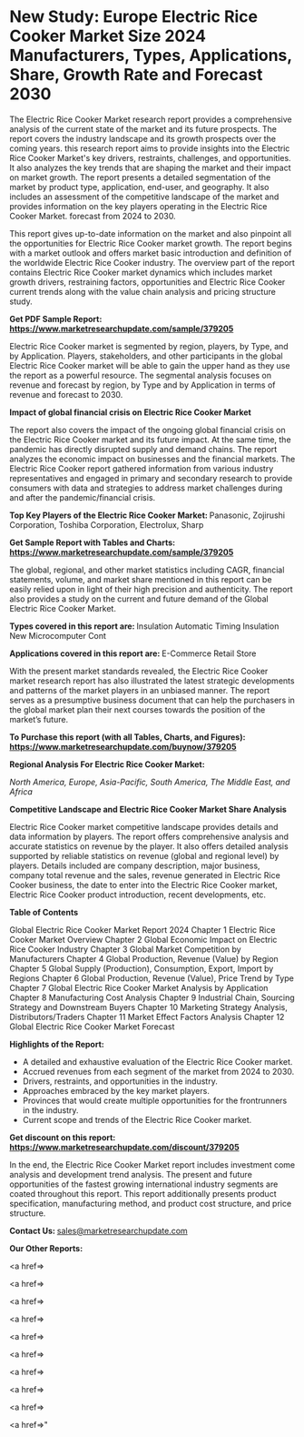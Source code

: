 # New Study: Europe Electric Rice Cooker Market Size 2024 Manufacturers, Types, Applications, Share, Growth Rate and Forecast 2030

The Electric Rice Cooker Market research report provides a comprehensive analysis of the current state of the market and its future prospects. The report covers the industry landscape and its growth prospects over the coming years. this research report aims to provide insights into the Electric Rice Cooker Market's key drivers, restraints, challenges, and opportunities. It also analyzes the key trends that are shaping the market and their impact on market growth. The report presents a detailed segmentation of the market by product type, application, end-user, and geography. It also includes an assessment of the competitive landscape of the market and provides information on the key players operating in the Electric Rice Cooker Market. forecast from 2024 to 2030.

This report gives up-to-date information on the market and also pinpoint all the opportunities for Electric Rice Cooker market growth. The report begins with a market outlook and offers market basic introduction and definition of the worldwide Electric Rice Cooker industry. The overview part of the report contains Electric Rice Cooker market dynamics which includes market growth drivers, restraining factors, opportunities and Electric Rice Cooker current trends along with the value chain analysis and pricing structure study.

<strong><b>Get PDF Sample Report: <a href=https://www.marketresearchupdate.com/sample/379205>https://www.marketresearchupdate.com/sample/379205</a></b></strong>

Electric Rice Cooker market is segmented by region, players, by Type, and by Application. Players, stakeholders, and other participants in the global Electric Rice Cooker market will be able to gain the upper hand as they use the report as a powerful resource. The segmental analysis focuses on revenue and forecast by region, by Type and by Application in terms of revenue and forecast to 2030.

<strong><b>Impact of global financial crisis on Electric Rice Cooker Market</b></strong>

The report also covers the impact of the ongoing global financial crisis on the Electric Rice Cooker market and its future impact. At the same time, the pandemic has directly disrupted supply and demand chains. The report analyzes the economic impact on businesses and the financial markets. The Electric Rice Cooker report gathered information from various industry representatives and engaged in primary and secondary research to provide consumers with data and strategies to address market challenges during and after the pandemic/financial crisis.

<strong><b>Top Key Players of the Electric Rice Cooker Market:
</b></strong>Panasonic, Zojirushi Corporation, Toshiba Corporation, Electrolux, Sharp<strong><b>
</b></strong>

<strong><b>Get Sample Report with Tables and Charts: <a href=https://www.marketresearchupdate.com/sample/379205>https://www.marketresearchupdate.com/sample/379205</a></b></strong>

The global, regional, and other market statistics including CAGR, financial statements, volume, and market share mentioned in this report can be easily relied upon in light of their high precision and authenticity. The report also provides a study on the current and future demand of the Global Electric Rice Cooker Market.

<strong><b>Types covered in this report are:
</b></strong>Insulation Automatic
Timing Insulation
New Microcomputer Cont<strong><b>
</b></strong>

<strong><b>Applications covered in this report are:
</b></strong>E-Commerce
Retail Store<strong><b>
</b></strong>

With the present market standards revealed, the Electric Rice Cooker market research report has also illustrated the latest strategic developments and patterns of the market players in an unbiased manner. The report serves as a presumptive business document that can help the purchasers in the global market plan their next courses towards the position of the market’s future.

<strong><b>To Purchase this report (with all Tables, Charts, and Figures): <a href=https://www.marketresearchupdate.com/buynow/379205>https://www.marketresearchupdate.com/buynow/379205</a></b></strong>

<strong><b>Regional Analysis For Electric Rice Cooker Market:</b></strong>

<em><i>North America, Europe, Asia-Pacific, South America, The Middle East, and Africa</i></em>

<strong><b>Competitive Landscape and Electric Rice Cooker Market Share Analysis</b></strong>

Electric Rice Cooker market competitive landscape provides details and data information by players. The report offers comprehensive analysis and accurate statistics on revenue by the player. It also offers detailed analysis supported by reliable statistics on revenue (global and regional level) by players. Details included are company description, major business, company total revenue and the sales, revenue generated in Electric Rice Cooker business, the date to enter into the Electric Rice Cooker market, Electric Rice Cooker product introduction, recent developments, etc.

<strong><b>Table of Contents</b></strong>

Global Electric Rice Cooker Market Report 2024
Chapter 1 Electric Rice Cooker Market Overview
Chapter 2 Global Economic Impact on Electric Rice Cooker Industry
Chapter 3 Global Market Competition by Manufacturers
Chapter 4 Global Production, Revenue (Value) by Region
Chapter 5 Global Supply (Production), Consumption, Export, Import by Regions
Chapter 6 Global Production, Revenue (Value), Price Trend by Type
Chapter 7 Global Electric Rice Cooker Market Analysis by Application
Chapter 8 Manufacturing Cost Analysis
Chapter 9 Industrial Chain, Sourcing Strategy and Downstream Buyers
Chapter 10 Marketing Strategy Analysis, Distributors/Traders
Chapter 11 Market Effect Factors Analysis
Chapter 12 Global Electric Rice Cooker Market Forecast

<strong><b>Highlights of the Report:</b></strong>

- A detailed and exhaustive evaluation of the Electric Rice Cooker market.
- Accrued revenues from each segment of the market from 2024 to 2030.
- Drivers, restraints, and opportunities in the industry.
- Approaches embraced by the key market players.
- Provinces that would create multiple opportunities for the frontrunners in the industry.
- Current scope and trends of the Electric Rice Cooker market.

<strong><b>Get discount on this report: <a href=https://www.marketresearchupdate.com/discount/379205>https://www.marketresearchupdate.com/discount/379205</a></b></strong>

In the end, the Electric Rice Cooker Market report includes investment come analysis and development trend analysis. The present and future opportunities of the fastest growing international industry segments are coated throughout this report. This report additionally presents product specification, manufacturing method, and product cost structure, and price structure.

<strong><b>Contact Us:
</b></strong>sales@marketresearchupdate.com

<strong>Our Other Reports:</strong>

<a href=></a>

<a href=></a>

<a href=></a>

<a href=></a>

<a href=></a>

<a href=></a>

<a href=></a>

<a href=></a>

<a href=></a>

<a href=></a>"
